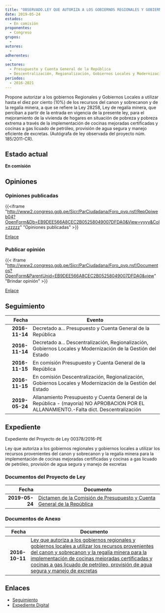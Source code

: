 ```yaml
---
title: "OBSERVADO.LEY QUE AUTORIZA A LOS GOBIERNOS REGIONALES Y GOBIERNOS LOCALES E UTLIZAR LOS RECURSOS PROVENIENTES DEL CANON Y SOBRECANON Y LA REGALÍA MINERA PARA LA IMPLEMENTACIÓN DE COCINAS MEJORADAS CERTIFICADAS Y COCINAS A GAS LICUADO DE PETRÓLEO, PROVISIÓN DE AGUA SEGURA Y MANEJO DE EXCRETAS."
date: 2019-05-24
estados: 
  - En comisión
proponentes: 
  - Congreso
grupos: 
  - 
autores: 
  - 
adherentes: 
  - 
sectores: 
  - Presupuesto y Cuenta General de la República
  - Descentralización, Regionalización, Gobiernos Locales y Modernización de la Gestión del Estado
periodos: 
  - 2016-2021
---
```


Propone autorizar a los gobiernos Regionales y Gobiernos Locales a utilizar hasta el diez por ciento (10%) de los recursos del canon y sobrecanon y de la regalía minera, a que se refiere la Ley 28258, Ley de regalía minera, que perciban a partir de la entrada en vigencia de la presente ley, para el mejoramiento de la vivienda de hogares en situación de pobreza y pobreza extrema a través de la implementación de cocinas mejoradas certificadas y cocinas a gas licuado de petróleo, provisión de agua segura y manejo eficiente de excretas. (Autógrafa de ley observada del proyecto núm. 185/2011-CR).


## Estado actual

**En comisión**

## Opiniones

### Opiniones publicadas

{{<iframe "http://www2.congreso.gob.pe/Sicr/ParCiudadana/Foro_pvp.nsf/RepOpiweb04?OpenForm&Db=EB9DEE566A8CEC2B05258049007DFDA0&View=yyyy&Col=zzzzz" "Opiniones publicadas" >}}

[Enlace](http://www2.congreso.gob.pe/Sicr/ParCiudadana/Foro_pvp.nsf/RepOpiweb04?OpenForm&Db=EB9DEE566A8CEC2B05258049007DFDA0&View=yyyy&Col=zzzzz)
### Publicar opinión

{{< iframe "http://www2.congreso.gob.pe/Sicr/ParCiudadana/Foro_pvp.nsf/Documentos?OpenForm&ParentUnid=EB9DEE566A8CEC2B05258049007DFDA0&view" "Brindar opinión" >}}

[Enlace](http://www2.congreso.gob.pe/Sicr/ParCiudadana/Foro_pvp.nsf/Documentos?OpenForm&ParentUnid=EB9DEE566A8CEC2B05258049007DFDA0&view)

## Seguimiento

| Fecha | Evento |
|------:|--------|
| **2016-11-14** | Decretado a... Presupuesto y Cuenta General de la República|
| **2016-11-14** | Decretado a... Descentralización, Regionalización, Gobiernos Locales y Modernización de la Gestión del Estado|
| **2016-11-15** | En comisión Presupuesto y Cuenta General de la República|
| **2016-11-15** | En comisión Descentralización, Regionalización, Gobiernos Locales y Modernización de la Gestión del Estado|
| **2019-05-24** | Allanamiento Presupuesto y Cuenta General de la República - (mayoría) NO APROBACION POR EL ALLANAMIENTO.-Falta dict. Descentralización|


## Expediente

Expediente del Proyecto de Ley 00378/2016-PE

Ley que autoriza a los gobiernos regionales y gobiernos locales a utilizar los recursos provenientes del canon y sobrecanon y la regalía minera para la implementación de cocinas mejoradas certificadas y cocinas a gas licuado de petróleo, provisión de agua segura y manejo de excretas


### Documentos del Proyecto de Ley

| Fecha | Documento |
|------:|--------|
| **2019-05-24** | [Dictamen de la Comisión de Presupuesto y Cuenta General de la República](http://www.leyes.congreso.gob.pe/Documentos/2016_2021/Dictamenes/Proyectos_de_Ley/00378DC17MAY20190524.pdf) |

### Documentos de Anexo

| Fecha | Documento |
|------:|--------|
| **2016-10-11** | [Ley que autoriza a los gobiernos regionales y gobiernos locales a utilizar los recursos provenientes del canon y sobrecanon y la regalía minera para la implementación de cocinas mejoradas certificadas y cocinas a gas licuado de petróleo, provisión de agua segura y manejo de excretas](http://www.leyes.congreso.gob.pe/Documentos/2016_2021/Proyectos_de_Ley_y_de_Resoluciones_Legislativas/PL0037820161011.pdf) |

## Enlaces 

- [Seguimiento](http://www2.congreso.gob.pe/Sicr/TraDocEstProc/CLProLey2016.nsf/f7fff46988ca05b1052578e100829cc7/f9e30410edab3cb50525804a006032f8?OpenDocument)
- [Expediente Digital](http://www2.congreso.gob.pehttp://www2.congreso.gob.pe/Sicr/TraDocEstProc/CLProLey2016.nsf/f7fff46988ca05b1052578e100829cc7/f9e30410edab3cb50525804a006032f8?OpenDocument&Click=05257FB7005EB655.eb71d0cf91d8294e05256cdf006b5706/$Body/0.1C6C)
